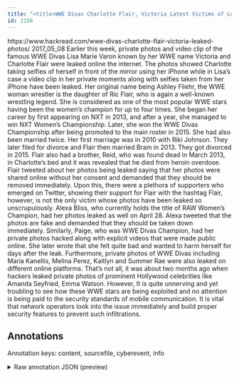 ```yaml
---
title: "<title>WWE Divas Charlotte Flair, Victoria Latest Victims of Leaked Photos</title>"
id: 2156
---
```


<title>WWE Divas Charlotte Flair, Victoria Latest Victims of Leaked Photos</title>
<source> https://www.hackread.com/wwe-divas-charlotte-flair-victoria-leaked-photos/ </source>
<date> 2017_05_08 </date>
<text>
Earlier this week, private photos and video clip of the famous WWE Divas Lisa Marie Varon known by her WWE name Victoria and Charlotte Flair were leaked online the internet. The photos showed Charlotte taking selfies of herself in front of the mirror using her iPhone while in Lisa’s case a video clip in her private moments along with selfies taken from her iPhone have been leaked.
Her original name being Ashley Fliehr, the WWE woman wrestler is the daughter of Ric Flair, who is again a well-known wrestling legend. She is considered as one of the most popular WWE stars having been the women’s champion for up to four times. She began her career by first appearing on NXT in 2013, and after a year, she managed to win NXT Women’s Championship.
Later, she won the WWE Divas Championship after being promoted to the main roster in 2015. She had also been married twice. Her first marriage was in 2010 with Riki Johnson. They later filed for divorce and Flair then married Bram in 2013. They got divorced in 2015.
Flair also had a brother, Reid, who was found dead in March 2013, in Charlotte’s bed and it was revealed that he died from heroin overdose.
Flair tweeted about her photos being leaked saying that her photos were shared online without her consent and demanded that they should be removed immediately. Upon this, there were a plethora of supporters who emerged on Twitter, showing their support for Flair with the hashtag 
Flair, however, is not the only victim whose photos have been leaked so unscrupulously. Alexa Bliss, who currently holds the title of RAW Women’s Champion, had her photos leaked as well on April 28. Alexa tweeted that the photos are fake and demanded that they should be taken down immediately.
Similarly, Paige, who was WWE Divas Champion, had her private photos hacked along with explicit videos that were made public online. She later wrote that she felt quite bad and wanted to harm herself for days after the leak. Furthermore, private photos of WWE Divas including Maria Kanellis, Melina Perez, Kaitlyn and Summer Rae were also leaked on different online platforms.
That’s not all, it was about two months ago when hackers leaked private photos of prominent Hollywood celebrities like Amanda Seyfried, Emma Watson. However, It is quite unnerving and yet troubling to see how these WWE stars are being exploited and no attention is being paid to the security standards of mobile communication. It is vital that network operators look into the issue immediately and build proper security features to prevent such infiltrations.
</text>



## Annotations

Annotation keys: content, sourcefile, cyberevent, info

<details>
<summary>Raw annotation JSON (preview)</summary>

```json
{
  "content": "Earlier this week, private photos and video clip of the famous WWE Divas Lisa Marie Varon known by her WWE name Victoria and Charlotte Flair were leaked online the internet. The photos showed Charlotte taking selfies of herself in front of the mirror using her iPhone while in Lisa\u2019s case a video clip in her private moments along with selfies taken from her iPhone have been leaked. Her original name being Ashley Fliehr, the WWE woman wrestler is the daughter of Ric Flair, who is again a well-known wrestling legend. She is considered as one of the most popular WWE stars having been the women\u2019s champion for up to four times. She began her career by first appearing on NXT in 2013, and after a year, she managed to win NXT Women\u2019s Championship. Later, she won the WWE Divas Championship after being promoted to the main roster in 2015. She had also been married twice. Her first marriage was in 2010 with Riki Johnson. They later filed for divorce and Flair then married Bram in 2013. They got divorced in 2015. Flair also had a brother, Reid, who was found dead in March 2013, in Charlotte\u2019s bed and it was revealed that he died from heroin overdose. Flair tweeted about her photos being leaked saying that her photos were shared online without her consent and demanded that they should be removed immediately. Upon this, there were a plethora of supporters who emerged on Twitter, showing their support for Flair with the hashtag  Flair, however, is not the only victim whose photos have been leaked so unscrupulously. Alexa Bliss, who currently holds the title of RAW Women\u2019s Champion, had her photos leaked as well on April 28. Alexa tweeted that the photos are fake and demanded that they should be taken down immediately. Similarly, Paige, who was WWE Divas Champion, had her private photos hacked along with explicit videos that were made public online. She later wrote that she felt quite bad and wanted to harm herself for days after the leak. Furthermore, private photos of WWE Divas including Maria Kanellis, Melina Perez, Kaitlyn and Summer Rae were also leaked on different online platforms. That\u2019s not all, it was about two months ago when hackers leaked private photos of prominent Hollywood celebrities like Amanda Seyfried, Emma Watson. However, It is quite unnerving and yet troubling to see how these WWE stars are being exploited and no attention is being paid to the security standards of mobile communication. It is vital that network operators look into the issue immediately and build proper security features to prevent such infiltrations.",
  "sourcefile": "2156.txt",
  "cyberevent": {
    "hopper": [
      {
        "index": 0,
        "relation": "Same",
        "events": [
          {
            "index": "E1",
            "type": "Attack",
            "realis": "Actual",
            "nugget": {
              "startOffset": 141,
              "index": "T1",
              "endOffset": 152,
              "text": "were leaked"
            },
            "argument": [
              {
                "index": "T2",
                "external_reference": {
                  "dbpediaURI": "http://dbpedia.org/resource/Charlotte_(wrestler)"
                },
                "endOffset": 140,
                "role": {
                  "type": "Victim"
                },
                "text": "Charlotte Flair",
                "startOffset": 125,
                "type": "Person"
              },
              {
                "index": "T3",
                "external_reference": {
                  "dbpediaURI": "http://dbpedia.org/resource/Lisa_Marie_Varon",
                  "wikidataid": "Q237314"
                },
                "endOffset": 120,
                "role": {
                  "type": "Victim"
                },
                "text": "Victoria",
                "startOffset": 112,
                "type": "Person"
              },
              {
                "index": "T5",
     
```
</details>

